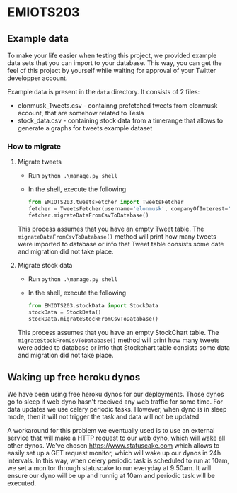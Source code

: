 # EMIOTS203

## Example data

To make your life easier when testing this project, we provided example data sets that you can import to your database. This way, you can get the feel of this project by yourself while waiting for approval of your Twitter developper account.

Example data is present in the `data` directory. It consists of 2 files:  

- elonmusk_Tweets.csv - containng prefetched tweets from elonmusk account, that are somehow related to Tesla
- stock_data.csv - containing stock data from a timerange that allows to generate a graphs for tweets example dataset

### How to migrate

1. Migrate tweets

    - Run `python .\manage.py shell`
    - In the shell, execute the following

        ```python
        from EMIOTS203.tweetsFetcher import TweetsFetcher
        fetcher = TweetsFetcher(username='elonmusk', companyOfInterest='Tesla')
        fetcher.migrateDataFromCsvToDatabase()
        ```

    This process assumes that you have an empty Tweet table. The `migrateDataFromCsvToDatabase()` method will print how many tweets were imported to database or info that Tweet table consists some date and migration did not take place.

2. Migrate stock data  
    - Run `python .\manage.py shell`
    - In the shell, execute the following

        ```python
        from EMIOTS203.stockData import StockData
        stockData = StockData()
        stockData.migrateStockFromCsvToDatabase()
        ```

    This process assumes that you have an empty StockChart table. The `migrateStockFromCsvToDatabase()` method will print how many tweets were added to database or info that Stockchart table consists some data and migration did not take place.

## Waking up free heroku dynos

We have been using free heroku dynos for our deployments. Those dynos go to sleep if web dyno hasn't received any web traffic for some time. For data updates we use celery periodic tasks. However, when dyno is in sleep mode, then it will not trigger the task and data will not be updated.

A workaround for this problem we eventually used is to use an external service that will make a HTTP request to our web dyno, which will wake all other dynos. We've chosen <https://www.statuscake.com> which allows to easily set up a GET request monitor, which will wake up our dynos in 24h intervals. In this way, when celery periodic task is scheduled to run at 10am, we set a monitor through statuscake to run everyday at 9:50am. It will ensure our dyno will be up and runnig at 10am and periodic task will be executed.
